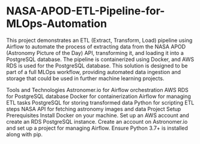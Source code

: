 # NASA-APOD-ETL-Pipeline-for-MLOps-Automation


This project demonstrates an ETL (Extract, Transform, Load) pipeline using Airflow to automate the process of extracting data from the NASA APOD (Astronomy Picture of the Day) API, transforming it, and loading it into a PostgreSQL database. The pipeline is containerized using Docker, and AWS RDS is used for the PostgreSQL database. This solution is designed to be part of a full MLOps workflow, providing automated data ingestion and storage that could be used in further machine learning projects.

Tools and Technologies
Astronomer.io for Airflow orchestration
AWS RDS for PostgreSQL database
Docker for containerization
Airflow for managing ETL tasks
PostgreSQL for storing transformed data
Python for scripting ETL steps
NASA API for fetching astronomy images and data
Project Setup
Prerequisites
Install Docker on your machine.
Set up an AWS account and create an RDS PostgreSQL instance.
Create an account on Astronomer.io and set up a project for managing Airflow.
Ensure Python 3.7+ is installed along with pip.
